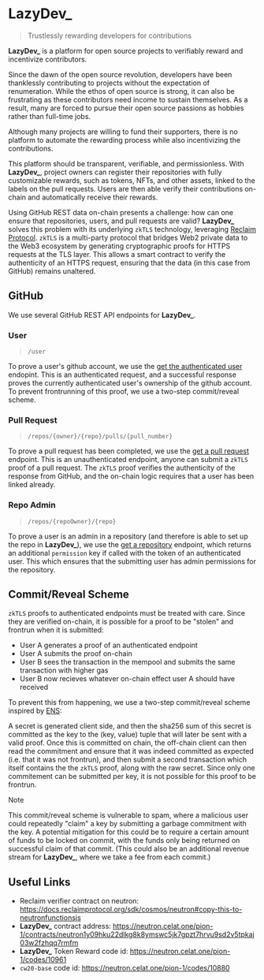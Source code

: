 # **LazyDev\_**

> Trustlessly rewarding developers for contributions

**LazyDev\_** is a platform for open source projects to verifiably reward and incentivize contributors.

Since the dawn of the open source revolution, developers have been thanklessly contributing to projects without the expectation of renumeration. While the ethos of open source is strong, it can also be frustrating as these contributors need income to sustain themselves. As a result, many are forced to pursue their open source passions as hobbies rather than full-time jobs.

Although many projects are willing to fund their supporters, there is no platform to automate the rewarding process while also incentivizing the contributions.

This platform should be transparent, verifiable, and permissionless. With **LazyDev\_**, project owners can register their repositories with fully customizable rewards, such as tokens, NFTs, and other assets, linked to the labels on the pull requests. Users are then able verify their contributions on-chain and automatically receive their rewards.

Using GitHub REST data on-chain presents a challenge: how can one ensure that repositories, users, and pull requests are valid? **LazyDev\_** solves this problem with its underlying `zkTLS` technology, leveraging [Reclaim Protocol].
`zkTLS` is a multi-party protocol that bridges Web2 private data to the Web3 ecosystem by generating cryptographic proofs for HTTPS requests at the TLS layer. This allows a smart contract to verify the authenticity of an HTTPS request, ensuring that the data (in this case from GitHub) remains unaltered.

## GitHub

We use several GitHub REST API endpoints for **LazyDev\_**.

### User

> `/user`

To prove a user's github account, we use the [get the authenticated user] endopint. This is an authenticated request, and a successful response proves the currently authenticated user's ownership of the github account. To prevent frontrunning of this proof, we use a two-step commit/reveal scheme.

### Pull Request

> `/repos/{owner}/{repo}/pulls/{pull_number}`

To prove a pull request has been completed, we use the [get a pull request] endpoint. This is an unauthenticated endpoint, anyone can submit a `zkTLS` proof of a pull request. The `zkTLS` proof verifies the authenticity of the response from GitHub, and the on-chain logic requires that a user has been linked already.

### Repo Admin

> `/repos/{repoOwner}/{repo}`

To prove a user is an admin in a repository (and therefore is able to set up the repo in **LazyDev\_**), we use the [get a repository] endpoint, which returns an additional `permission` key if called with the token of an authenticated user. This which ensures that the submitting user has admin permissions for the repository.

## Commit/Reveal Scheme

`zkTLS` proofs to authenticated endpoints must be treated with care. Since they are verified on-chain, it is possible for a proof to be "stolen" and frontrun when it is submitted:

- User A generates a proof of an authenticated endpoint
- User A submits the proof on-chain
- User B sees the transaction in the mempool and submits the same transaction with higher gas
- User B now recieves whatever on-chain effect user A should have received

To prevent this from happening, we use a two-step commit/reveal scheme inspired by [ENS]:

A secret is generated client side, and then the sha256 sum of this secret is committed as the key to the (key, value) tuple that will later be sent with a valid proof. Once this is committed on chain, the off-chain client can then read the commitment and ensure that it was indeed committed as expected (i.e. that it was not frontrun), and then submit a second transaction which itself contains the the `zkTLS` proof, along with the raw secret. Since only one commitement can be submitted per key, it is not possible for this proof to be frontrun.

> [!NOTE]
> This commit/reveal scheme is vulnerable to spam, where a malicious user could repeatedly "claim" a key by submitting a garbage commitment with the key. A potential mitigation for this could be to require a certain amount of funds to be locked on commit, with the funds only being returned on successful claim of that commit. (This could also be an additional revenue stream for **LazyDev\_**, where we take a fee from each commit.)

## Useful Links

- Reclaim verifier contract on neutron: <https://docs.reclaimprotocol.org/sdk/cosmos/neutron#copy-this-to-neutronfunctionsjs>
- **LazyDev\_** contract address: <https://neutron.celat.one/pion-1/contracts/neutron1y09hku22dlkg8k8ymswc5jk7gpzt7hrvu9sd2v5tpkaj03w2fzhqq7rmfm>
- **LazyDev\_** Token Reward code id: <https://neutron.celat.one/pion-1/codes/10961>
- `cw20-base` code id: <https://neutron.celat.one/pion-1/codes/10880>

[ens]: https://support.ens.domains/en/articles/7900438-registration-steps
[get a pull request]: https://docs.github.com/en/rest/pulls/pulls?apiVersion=2022-11-28#get-a-pull-request
[get a repository]: https://docs.github.com/en/rest/repos/repos?apiVersion=2022-11-28#get-a-repository
[get the authenticated user]: https://docs.github.com/en/rest/users/users?apiVersion=2022-11-28#get-the-authenticated-user
[reclaim protocol]: https://reclaimprotocol.org/
